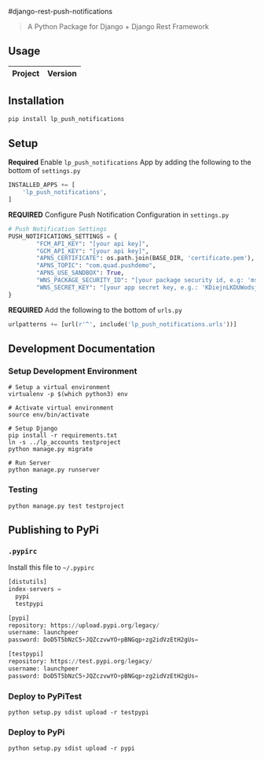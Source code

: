 #django-rest-push-notifications
> A Python Package for Django + Django Rest Framework

## Usage
| **Project** | **Version**|
| :--------:  | ---------- |

## Installation
```bash
pip install lp_push_notifications
```

## Setup
**Required**  Enable `lp_push_notifications` App by adding the following to the bottom of `settings.py`
```python
INSTALLED_APPS += [
    'lp_push_notifications',
]
```

**REQUIRED** Configure Push Notification Configuration in `settings.py`
```python
# Push Notification Settings
PUSH_NOTIFICATIONS_SETTINGS = {
        "FCM_API_KEY": "[your api key]",
        "GCM_API_KEY": "[your api key]",
        "APNS_CERTIFICATE": os.path.join(BASE_DIR, 'certificate.pem'),
        "APNS_TOPIC": "com.quad.pushdemo",
        "APNS_USE_SANDBOX": True,
        "WNS_PACKAGE_SECURITY_ID": "[your package security id, e.g: 'ms-app://e-3-4-6234...']",
        "WNS_SECRET_KEY": "[your app secret key, e.g.: 'KDiejnLKDUWodsjmewuSZkk']",
}
```

**REQUIRED** Add the following to the bottom of `urls.py`
```python
urlpatterns += [url(r'^', include('lp_push_notifications.urls'))]
```

## Development Documentation
### Setup Development Environment
```
# Setup a virtual environment
virtualenv -p $(which python3) env

# Activate virtual environment
source env/bin/activate

# Setup Django
pip install -r requirements.txt
ln -s ../lp_accounts testproject
python manage.py migrate

# Run Server
python manage.py runserver
```

### Testing
```
python manage.py test testproject
```

## Publishing to PyPi
### `.pypirc`
Install this file to `~/.pypirc`
```python
[distutils]
index-servers =
  pypi
  testpypi

[pypi]
repository: https://upload.pypi.org/legacy/
username: launchpeer
password: DoD5T5bNzC5+JQZczvwYO+pBNGqp+zg2idVzEtH2gUs=

[testpypi]
repository: https://test.pypi.org/legacy/
username: launchpeer
password: DoD5T5bNzC5+JQZczvwYO+pBNGqp+zg2idVzEtH2gUs=
```

### Deploy to PyPiTest
```
python setup.py sdist upload -r testpypi
```

### Deploy to PyPi
```
python setup.py sdist upload -r pypi
```